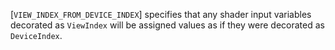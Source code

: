 [`VIEW_INDEX_FROM_DEVICE_INDEX`] specifies that
any shader input variables decorated as `ViewIndex` will be assigned
values as if they were decorated as `DeviceIndex`.